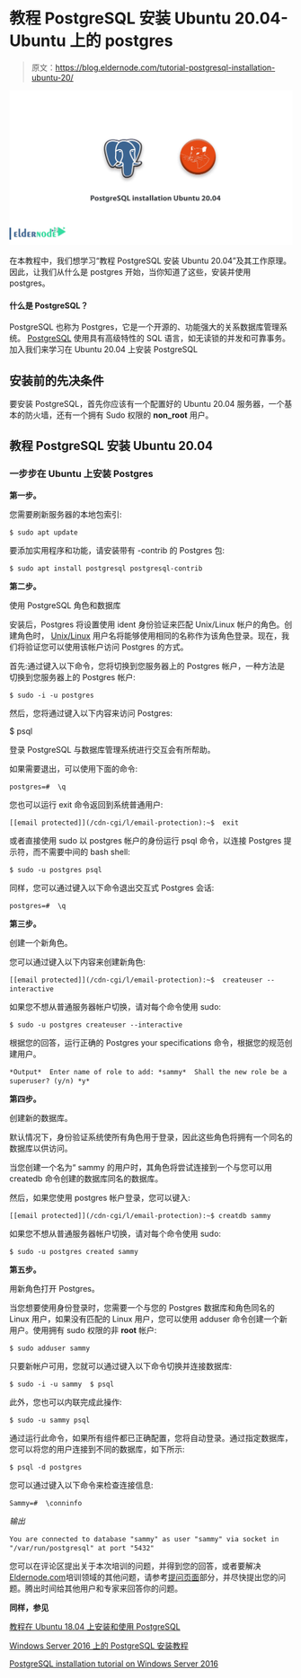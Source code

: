 # 教程 PostgreSQL 安装 Ubuntu 20.04-Ubuntu 上的 postgres

> 原文：<https://blog.eldernode.com/tutorial-postgresql-installation-ubuntu-20/>

![Tutorial PostgreSQL installation Ubuntu 20.04](img/dccbc65d94487f1599d6fea433f1fb65.png)

在本教程中，我们想学习“教程 PostgreSQL 安装 Ubuntu 20.04”及其工作原理。因此，让我们从什么是 postgres 开始，当你知道了这些，安装并使用 postgres。

#### 什么是 PostgreSQL？

PostgreSQL 也称为 Postgres，它是一个开源的、功能强大的关系数据库管理系统。 [PostgreSQL](https://en.wikipedia.org/wiki/PostgreSQL) 使用具有高级特性的 SQL 语言，如无读锁的并发和可靠事务。加入我们来学习在 Ubuntu 20.04 上安装 PostgreSQL

## **安装前的先决条件**

要安装 PostgreSQL，首先你应该有一个配置好的 Ubuntu 20.04 服务器，一个基本的防火墙，还有一个拥有 Sudo 权限的 **non_root** 用户。

## 教程 PostgreSQL 安装 Ubuntu 20.04

### **一步步在 Ubuntu 上安装 Postgres**

**第一步。**

您需要刷新服务器的本地包索引:

```
$ sudo apt update
```

要添加实用程序和功能，请安装带有 -contrib 的 Postgres 包:

```
$ sudo apt install postgresql postgresql-contrib
```

**第二步。**

使用 PostgreSQL 角色和数据库

安装后，Postgres 将设置使用 ident 身份验证来匹配 Unix/Linux 帐户的角色。创建角色时， [Unix/Linux](https://blog.eldernode.com/tag/linux/) 用户名将能够使用相同的名称作为该角色登录。现在，我们将验证您可以使用该帐户访问 Postgres 的方式。

首先:通过键入以下命令，您将切换到您服务器上的 Postgres 帐户，一种方法是切换到您服务器上的 Postgres 帐户:

```
$ sudo -i -u postgres
```

然后，您将通过键入以下内容来访问 Postgres:

$ psql

登录 PostgreSQL 与数据库管理系统进行交互会有所帮助。

如果需要退出，可以使用下面的命令:

```
postgres=#  \q
```

您也可以运行 exit 命令返回到系统普通用户:

```
[[email protected]](/cdn-cgi/l/email-protection):~$  exit
```

或者直接使用 sudo 以 postgres 帐户的身份运行 psql 命令，以连接 Postgres 提示符，而不需要中间的 bash shell:

```
$ sudo -u postgres psql
```

同样，您可以通过键入以下命令退出交互式 Postgres 会话:

```
postgres=#  \q
```

**第三步。**

创建一个新角色。

您可以通过键入以下内容来创建新角色:

```
[[email protected]](/cdn-cgi/l/email-protection):~$  createuser --interactive
```

如果您不想从普通服务器帐户切换，请对每个命令使用 sudo:

```
$ sudo -u postgres createuser --interactive
```

根据您的回答，运行正确的 Postgres your specifications 命令，根据您的规范创建用户。

```
*Output*  Enter name of role to add: *sammy*  Shall the new role be a superuser? (y/n) *y*
```

**第四步。**

创建新的数据库。

默认情况下，身份验证系统使所有角色用于登录，因此这些角色将拥有一个同名的数据库以供访问。

当您创建一个名为“ sammy 的用户时，其角色将尝试连接到一个与您可以用 createdb 命令创建的数据库同名的数据库。

然后，如果您使用 postgres 帐户登录，您可以键入:

```
[[email protected]](/cdn-cgi/l/email-protection):~$ creatdb sammy
```

如果您不想从普通服务器帐户切换，请对每个命令使用 sudo:

```
$ sudo -u postgres created sammy
```

**第五步。**

用新角色打开 Postgres。

当您想要使用身份登录时，您需要一个与您的 Postgres 数据库和角色同名的 Linux 用户，如果没有匹配的 Linux 用户，您可以使用 adduser 命令创建一个新用户。使用拥有 sudo 权限的非 **root** 帐户:

```
$ sudo adduser sammy
```

只要新帐户可用，您就可以通过键入以下命令切换并连接数据库:

```
$ sudo -i -u sammy  $ psql
```

此外，您也可以内联完成此操作:

```
$ sudo -u sammy psql
```

通过运行此命令，如果所有组件都已正确配置，您将自动登录。通过指定数据库，您可以将您的用户连接到不同的数据库，如下所示:

```
$ psql -d postgres
```

您可以通过键入以下命令来检查连接信息:

```
Sammy=#  \conninfo
```

*输出*

```
You are connected to database "sammy" as user "sammy" via socket in "/var/run/postgresql" at port "5432"
```

您可以在评论区提出关于本次培训的问题，并得到您的回答，或者要解决[Eldernode.com](https://eldernode.com/)培训领域的其他问题，请参考[提问页面](https://eldernode.com/ask)部分，并尽快提出您的问题。腾出时间给其他用户和专家来回答你的问题。

**同样，参见**

[教程在 Ubuntu 18.04 上安装和使用 PostgreSQL](https://eldernode.com/install-postgresq-ubuntu-18-04/)

[Windows Server 2016 上的 PostgreSQL 安装教程](https://eldernode.com/postgresql-installation-tutorial/)

[PostgreSQL installation tutorial on Windows Server 2016](https://eldernode.com/postgresql-installation-tutorial/)